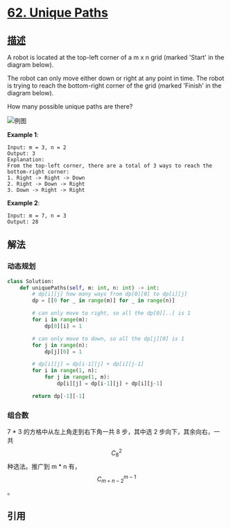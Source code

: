 # [62. Unique Paths](https://leetcode.com/problems/unique-paths/)

## [描述](https://leetcode.com/problems/unique-paths/)

A robot is located at the top-left corner of a m x n grid (marked 'Start' in the diagram below).

The robot can only move either down or right at any point in time. The robot is trying to reach the bottom-right corner of the grid (marked 'Finish' in the diagram below).

How many possible unique paths are there?

![例图](https://assets.leetcode.com/uploads/2018/10/22/robot_maze.png)

**Example 1**:

```text
Input: m = 3, n = 2
Output: 3
Explanation:
From the top-left corner, there are a total of 3 ways to reach the bottom-right corner:
1. Right -> Right -> Down
2. Right -> Down -> Right
3. Down -> Right -> Right
```

**Example 2**:

```text
Input: m = 7, n = 3
Output: 28
```

## 解法

### 动态规划

```python
class Solution:
    def uniquePaths(self, m: int, n: int) -> int:
        # dp[i][j] how many ways from dp[0][0] to dp[i][j]
        dp = [[0 for _ in range(m)] for _ in range(n)]

        # can only move to right, so all the dp[0][..] is 1
        for i in range(m):
            dp[0][i] = 1

        # can only move to down, so all the dp[j][0] is 1
        for j in range(n):
            dp[j][0] = 1

        # dp[i][j] = dp[i-1][j] + dp[i][j-1]
        for i in range(1, n):
            for j in range(1, m):
                dp[i][j] = dp[i-1][j] + dp[i][j-1]

        return dp[-1][-1]
```

### 组合数

7 \* 3 的方格中从左上角走到右下角一共 8 步，其中选 2 步向下，其余向右，一共 $$C_{8}^{2}$$ 种选法。推广到 m \* n 有，$$C_{m+n-2}^{m-1}$$。

## 引用
